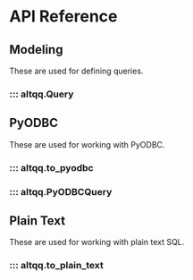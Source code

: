 # API Reference

## Modeling

These are used for defining queries.

### ::: altqq.Query

## PyODBC

These are used for working with PyODBC.

### ::: altqq.to_pyodbc

### ::: altqq.PyODBCQuery

## Plain Text

These are used for working with plain text SQL.

### ::: altqq.to_plain_text
